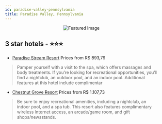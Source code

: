 ```yaml
---
id: paradise-valley-pennsylvania
title: Paradise Valley, Pennsylvania
---
```


<center><img src="https://i.travelapi.com/hotels/1000000/60000/52900/52877/823a8f3a_z.jpg" alt="Featured Image" /></center>


##  3 star hotels - ⭐️⭐️⭐️

-    [Paradise Stream Resort](https://us.hurb.com/hotels/paradise-valley/paradise-stream-resort-JNP-JP483750?cmp=18055) Prices from R$ 893,79
   > Pamper yourself with a visit to the spa, which offers massages and body treatments. If you're looking for recreational opportunities, you'll find a nightclub, an outdoor pool, and an indoor pool. Additional features at this hotel include complimentar
-    [Chestnut Grove Resort](https://us.hurb.com/hotels/paradise-valley/chestnut-grove-resort-JNP-JP843049?cmp=18055) Prices from R$ 1.107,73
   > Be sure to enjoy recreational amenities, including a nightclub, an indoor pool, and a spa tub. This resort also features complimentary wireless Internet access, an arcade/game room, and gift shops/newsstands.
